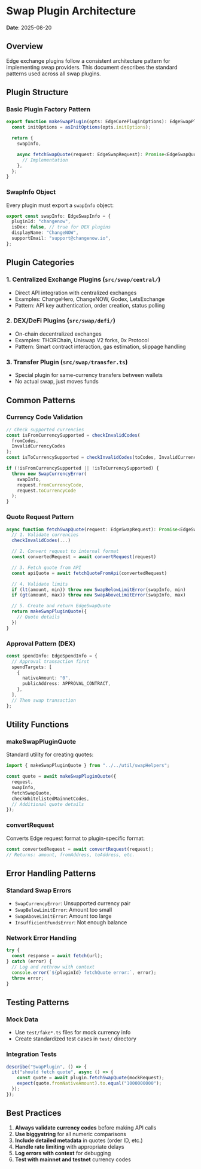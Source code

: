# Swap Plugin Architecture

**Date**: 2025-08-20

## Overview

Edge exchange plugins follow a consistent architecture pattern for implementing swap providers. This document describes the standard patterns used across all swap plugins.

## Plugin Structure

### Basic Plugin Factory Pattern

```typescript
export function makeSwapPlugin(opts: EdgeCorePluginOptions): EdgeSwapPlugin {
  const initOptions = asInitOptions(opts.initOptions);

  return {
    swapInfo,

    async fetchSwapQuote(request: EdgeSwapRequest): Promise<EdgeSwapQuote> {
      // Implementation
    },
  };
}
```

### SwapInfo Object

Every plugin must export a `swapInfo` object:

```typescript
export const swapInfo: EdgeSwapInfo = {
  pluginId: "changenow",
  isDex: false, // true for DEX plugins
  displayName: "ChangeNOW",
  supportEmail: "support@changenow.io",
};
```

## Plugin Categories

### 1. Centralized Exchange Plugins (`src/swap/central/`)

- Direct API integration with centralized exchanges
- Examples: ChangeHero, ChangeNOW, Godex, LetsExchange
- Pattern: API key authentication, order creation, status polling

### 2. DEX/DeFi Plugins (`src/swap/defi/`)

- On-chain decentralized exchanges
- Examples: THORChain, Uniswap V2 forks, 0x Protocol
- Pattern: Smart contract interaction, gas estimation, slippage handling

### 3. Transfer Plugin (`src/swap/transfer.ts`)

- Special plugin for same-currency transfers between wallets
- No actual swap, just moves funds

## Common Patterns

### Currency Code Validation

```typescript
// Check supported currencies
const isFromCurrencySupported = checkInvalidCodes(
  fromCodes,
  InvalidCurrencyCodes
);
const isToCurrencySupported = checkInvalidCodes(toCodes, InvalidCurrencyCodes);

if (!isFromCurrencySupported || !isToCurrencySupported) {
  throw new SwapCurrencyError(
    swapInfo,
    request.fromCurrencyCode,
    request.toCurrencyCode
  );
}
```

### Quote Request Pattern

```typescript
async function fetchSwapQuote(request: EdgeSwapRequest): Promise<EdgeSwapQuote> {
  // 1. Validate currencies
  checkInvalidCodes(...)

  // 2. Convert request to internal format
  const convertedRequest = await convertRequest(request)

  // 3. Fetch quote from API
  const apiQuote = await fetchQuoteFromApi(convertedRequest)

  // 4. Validate limits
  if (lt(amount, min)) throw new SwapBelowLimitError(swapInfo, min)
  if (gt(amount, max)) throw new SwapAboveLimitError(swapInfo, max)

  // 5. Create and return EdgeSwapQuote
  return makeSwapPluginQuote({
    // Quote details
  })
}
```

### Approval Pattern (DEX)

```typescript
const spendInfo: EdgeSpendInfo = {
  // Approval transaction first
  spendTargets: [
    {
      nativeAmount: "0",
      publicAddress: APPROVAL_CONTRACT,
    },
  ],
  // Then swap transaction
};
```

## Utility Functions

### makeSwapPluginQuote

Standard utility for creating quotes:

```typescript
import { makeSwapPluginQuote } from "../../util/swapHelpers";

const quote = await makeSwapPluginQuote({
  request,
  swapInfo,
  fetchSwapQuote,
  checkWhitelistedMainnetCodes,
  // Additional quote details
});
```

### convertRequest

Converts Edge request format to plugin-specific format:

```typescript
const convertedRequest = await convertRequest(request);
// Returns: amount, fromAddress, toAddress, etc.
```

## Error Handling Patterns

### Standard Swap Errors

- `SwapCurrencyError`: Unsupported currency pair
- `SwapBelowLimitError`: Amount too small
- `SwapAboveLimitError`: Amount too large
- `InsufficientFundsError`: Not enough balance

### Network Error Handling

```typescript
try {
  const response = await fetch(url);
} catch (error) {
  // Log and rethrow with context
  console.error(`${pluginId} fetchQuote error:`, error);
  throw error;
}
```

## Testing Patterns

### Mock Data

- Use `test/fake*.ts` files for mock currency info
- Create standardized test cases in `test/` directory

### Integration Tests

```typescript
describe("SwapPlugin", () => {
  it("should fetch quote", async () => {
    const quote = await plugin.fetchSwapQuote(mockRequest);
    expect(quote.fromNativeAmount).to.equal("1000000000");
  });
});
```

## Best Practices

1. **Always validate currency codes** before making API calls
2. **Use biggystring** for all numeric comparisons
3. **Include detailed metadata** in quotes (order ID, etc.)
4. **Handle rate limiting** with appropriate delays
5. **Log errors with context** for debugging
6. **Test with mainnet and testnet** currency codes
